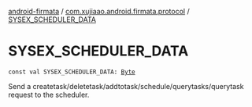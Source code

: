 [android-firmata](../index.md) / [com.xujiaao.android.firmata.protocol](index.md) / [SYSEX_SCHEDULER_DATA](./-s-y-s-e-x_-s-c-h-e-d-u-l-e-r_-d-a-t-a.md)

# SYSEX_SCHEDULER_DATA

`const val SYSEX_SCHEDULER_DATA: `[`Byte`](https://kotlinlang.org/api/latest/jvm/stdlib/kotlin/-byte/index.html)

Send a createtask/deletetask/addtotask/schedule/querytasks/querytask request to the scheduler.

